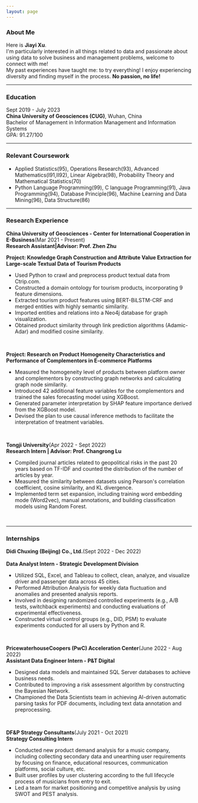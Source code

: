 ```yaml
---
layout: page
---
```


### About Me

Here is **Jiayi Xu**. <br>
I'm particularly interested in all things related to data and passionate about using data to solve business and management problems, welcome to connect with me! <br>
My past experiences have taught me: to try everything! I enjoy experiencing diversity and finding myself in the process. 
**No passion, no life!**
<br>

---

### Education
Sept 2019 - July 2023 <br>
**China University of Geosciences (CUG)**, Wuhan, China <br>
Bachelor of Management in Information Management and Information Systems <br>
GPA: 91.27/100

---

### Relevant Coursework
- Applied Statistics(95), Operations Research(93), Advanced Mathematics(Ⅰ91,Ⅱ92), Linear Algebra(98), Probability Theory and Mathematical Statistics(70)
- Python Language Programming(99), C language Programming(91), Java Programming(94), Database Principle(96), Machine Learning and Data Mining(96), Data Structure(86)

---

### Research Experience
**China University of Geosciences - Center for International Cooperation in E-Business**(Mar 2021 - Present)      
**Research Assistant|Advisor: Prof. Zhen Zhu**<br>

**Project: Knowledge Graph Construction and Attribute Value Extraction for Large-scale Textual Data of Tourism Products**      
- Used Python to crawl and preprocess product textual data from Ctrip.com.
- Constructed a domain ontology for tourism products, incorporating 9 feature dimensions.
- Extracted tourism product features using BERT-BiLSTM-CRF and merged entities with highly semantic similarity.
- Imported entities and relations into a Neo4j database for graph visualization.
- Obtained product similarity through link prediction algorithms (Adamic-Adar) and modified cosine similarity.    
<br>

**Project: Research on Product Homogeneity Characteristics and Performance of Complementors in E-commerce Platforms**
- Measured the homogeneity level of products between platform owner and complementors by constructing graph networks and calculating graph node similarity.
- Introduced 42 additional feature variables for the complementors and trained the sales forecasting model using XGBoost.
- Generated parameter interpretation by SHAP feature importance derived from the XGBoost model.
- Devised the plan to use causal inference methods to facilitate the interpretation of treatment variables.
<br>

**Tongji University**(Apr 2022 - Sept 2022)<br> 
**Research Intern | Advisor: Prof. Changrong Lu**
- Compiled journal articles related to geopolitical risks in the past 20 years based on TF-IDF and counted the distribution of the number of articles by year.
- Measured the similarity between datasets using Pearson's correlation coefficient, cosine similarity, and KL divergence.
- Implemented term set expansion, including training word embedding mode (Word2vec), manual annotations, and building classification models using Random Forest.
<br>

---

### Internships
**Didi Chuxing (Beijing) Co., Ltd.**(Sept 2022 - Dec 2022)<br>                                                        
**Data Analyst Intern - Strategic Development Division**<br> 
- Utilized SQL, Excel, and Tableau to collect, clean, analyze, and visualize driver and passenger data across 45 cities.
- Performed Attribution Analysis for weekly data fluctuation and anomalies and presented analysis reports.
- Involved in designing randomized controlled experiments (e.g., A/B tests, switchback experiments) and conducting evaluations of experimental effectiveness.
- Constructed virtual control groups (e.g., DID, PSM) to evaluate experiments conducted for all users by Python and R.
<br>

**PricewaterhouseCoopers (PwC) Acceleration Center**(June 2022 - Aug 2022)<br> 
**Assistant Data Engineer Intern - P&T Digital**<br>                                           
- Designed data models and maintained SQL Server databases to achieve business needs.
- Contributed to improving a risk assessment algorithm by constructing the Bayesian Network.
- Championed the Data Scientists team in achieving AI-driven automatic parsing tasks for PDF documents, including text data annotation and preprocessing.
<br>

**DF&P Strategy Consultants**(July 2021 - Oct 2021)<br>
**Strategy Consulting Intern**<br>
- Conducted new product demand analysis for a music company, including collecting secondary data and unearthing user requirements by focusing on finance, educational resources, communication platforms, social culture, etc.
- Built user profiles by user clustering according to the full lifecycle process of musicians from entry to exit.
- Led a team for market positioning and competitive analysis by using SWOT and PEST analysis.
